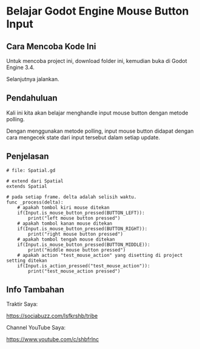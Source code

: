 # Belajar Godot Engine Mouse Button Input
## Cara Mencoba Kode Ini

Untuk mencoba project ini, download folder ini, kemudian buka di Godot Engine 3.4.

Selanjutnya jalankan.

## Pendahuluan

Kali ini kita akan belajar menghandle input mouse button dengan metode polling.

Dengan menggunakan metode polling, input mouse button didapat dengan cara mengecek state dari input tersebut dalam setiap update.

## Penjelasan

```
# file: Spatial.gd

# extend dari Spatial
extends Spatial

# pada setiap frame. delta adalah selisih waktu.
func _process(delta):
	# apakah tombol kiri mouse ditekan
	if(Input.is_mouse_button_pressed(BUTTON_LEFT)):
		print("left mouse button pressed")
	# apakah tombol kanan mouse ditekan
	if(Input.is_mouse_button_pressed(BUTTON_RIGHT)):
		print("right mouse button pressed")
	# apakah tombol tengah mouse ditekan
	if(Input.is_mouse_button_pressed(BUTTON_MIDDLE)):
		print("middle mouse button pressed")
	# apakah action "test_mouse_action" yang disetting di project setting ditekan
	if(Input.is_action_pressed("test_mouse_action")):
		print("test_mouse_action pressed")
```

## Info Tambahan

Traktir Saya:

https://sociabuzz.com/lsfkrshb/tribe

Channel YouTube Saya:

https://www.youtube.com/c/shbfrlnc